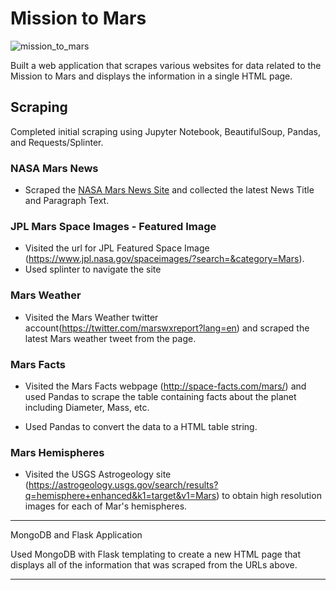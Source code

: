 # Mission to Mars

![mission_to_mars](Images/mission_to_mars.jpg)

 Built a web application that scrapes various websites for data related to the Mission to Mars and displays the information in a single HTML page. 

## Scraping

Completed initial scraping using Jupyter Notebook, BeautifulSoup, Pandas, and Requests/Splinter.

### NASA Mars News
* Scraped the [NASA Mars News Site](https://mars.nasa.gov/news/) and collected the latest News Title and Paragraph Text. 

### JPL Mars Space Images - Featured Image
* Visited the url for JPL Featured Space Image (https://www.jpl.nasa.gov/spaceimages/?search=&category=Mars).
* Used splinter to navigate the site 

### Mars Weather
* Visited the Mars Weather twitter account(https://twitter.com/marswxreport?lang=en) and scraped the latest Mars weather tweet from the page. 

### Mars Facts
* Visited the Mars Facts webpage (http://space-facts.com/mars/) and used Pandas to scrape the table containing facts about the planet including Diameter, Mass, etc.

* Used Pandas to convert the data to a HTML table string.

### Mars Hemispheres
* Visited the USGS Astrogeology site (https://astrogeology.usgs.gov/search/results?q=hemisphere+enhanced&k1=target&v1=Mars) 
to obtain high resolution images for each of Mar's hemispheres.

- - -
MongoDB and Flask Application

Used MongoDB with Flask templating to create a new HTML page that displays all of the information that was scraped from the URLs above.
- - -


